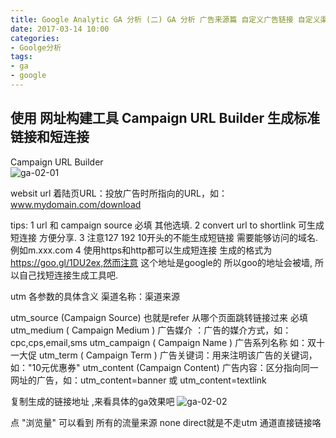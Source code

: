 ```yaml
---
title: Google Analytic GA 分析 (二) GA 分析 广告来源篇 自定义广告链接 自定义渠道 最速指南
date: 2017-03-14 10:00
categories:
- Goolge分析
tags:
- ga
- google
---
```


## 使用 网址构建工具 Campaign URL Builder 生成标准链接和短连接
  
Campaign URL Builder  
![ga-02-01](http://blog.studio515.cn/ga-02-01.png)

websit url  着陆页URL：投放广告时所指向的URL，如：www.mydomain.com/download

tips:  1  url 和 campaign source 必填 其他选填. 2 convert url to shortlink 可生成短连接 方便分享.
3 注意127 192 10开头的不能生成短链接 需要能够访问的域名. 例如m.xxx.com 4 使用https和http都可以生成短连接 生成的格式为 https://goo.gl/1DU2ex,然而注意 这个地址是google的 所以goo的地址会被墙, 所以自己找短连接生成工具吧.

utm 各参数的具体含义
渠道名称：渠道来源

utm_source  (Campaign Source) 也就是refer 从哪个页面跳转链接过来 必填                          
utm_medium ( Campaign Medium ) 广告媒介 ：广告的媒介方式，如：cpc,cps,email,sms
utm_campaign  ( Campaign Name )  广告系列名称 如：双十一大促
utm_term ( Campaign Term )   广告关键词：用来注明该广告的关键词，如："10元优惠券"
utm_content (Campaign Content) 广告内容：区分指向同一网址的广告，如：utm_content=banner 或 utm_content=textlink


复制生成的链接地址 ,来看具体的ga效果吧
![ga-02-02](http://blog.studio515.cn/ga-02-02.png)

点 "浏览量" 可以看到 所有的流量来源 none direct就是不走utm 通道直接链接咯 

